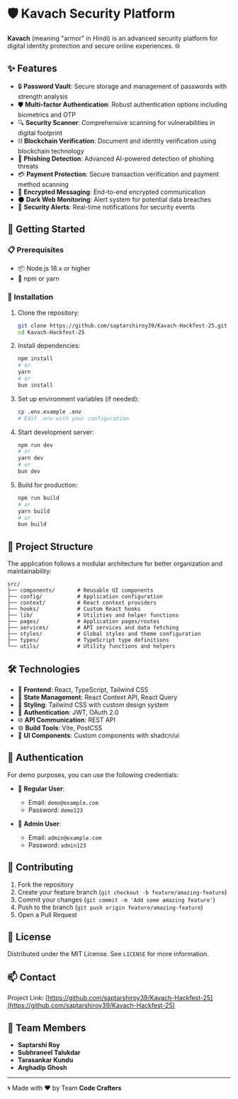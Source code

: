 # 🛡️ Kavach Security Platform

**Kavach** (meaning "armor" in Hindi) is an advanced security platform for digital identity protection and secure online experiences. 🌐

## ✨ Features

- 🔒 **Password Vault**: Secure storage and management of passwords with strength analysis
- 🛡️ **Multi-factor Authentication**: Robust authentication options including biometrics and OTP
- 🔍 **Security Scanner**: Comprehensive scanning for vulnerabilities in digital footprint
- ⛓️ **Blockchain Verification**: Document and identity verification using blockchain technology
- 🎣 **Phishing Detection**: Advanced AI-powered detection of phishing threats
- 💳 **Payment Protection**: Secure transaction verification and payment method scanning
- 📱 **Encrypted Messaging**: End-to-end encrypted communication
- 🌑 **Dark Web Monitoring**: Alert system for potential data breaches
- 🔔 **Security Alerts**: Real-time notifications for security events

## 🚀 Getting Started

### 📋 Prerequisites

- 📦 Node.js 18.x or higher
- 🧶 npm or yarn

### 🔧 Installation

1. Clone the repository:
   ```bash
   git clone https://github.com/saptarshiroy39/Kavach-Hackfest-25.git
   cd Kavach-Hackfest-25
   ```

2. Install dependencies:
   ```bash
   npm install
   # or
   yarn
   # or
   bun install
   ```

3. Set up environment variables (if needed):
   ```bash
   cp .env.example .env
   # Edit .env with your configuration
   ```

4. Start development server:
   ```bash
   npm run dev
   # or
   yarn dev
   # or
   bun dev
   ```

5. Build for production:
   ```bash
   npm run build
   # or
   yarn build
   # or
   bun build
   ```

## 📁 Project Structure

The application follows a modular architecture for better organization and maintainability:

```
src/
├── components/       # Reusable UI components
├── config/           # Application configuration
├── context/          # React context providers
├── hooks/            # Custom React hooks
├── lib/              # Utilities and helper functions
├── pages/            # Application pages/routes
├── services/         # API services and data fetching
├── styles/           # Global styles and theme configuration
├── types/            # TypeScript type definitions
└── utils/            # Utility functions and helpers
```

## 🛠️ Technologies

- 🔵 **Frontend**: React, TypeScript, Tailwind CSS
- 🔄 **State Management**: React Context API, React Query
- 🎨 **Styling**: Tailwind CSS with custom design system
- 🔐 **Authentication**: JWT, OAuth 2.0
- 🌐 **API Communication**: REST API
- ⚙️ **Build Tools**: Vite, PostCSS
- 🧩 **UI Components**: Custom components with shadcn/ui

## 🔑 Authentication

For demo purposes, you can use the following credentials:

- 👤 **Regular User**:
  - Email: `demo@example.com`
  - Password: `demo123`

- 👑 **Admin User**:
  - Email: `admin@example.com`
  - Password: `admin123`

## 🤝 Contributing

1. Fork the repository
2. Create your feature branch (`git checkout -b feature/amazing-feature`)
3. Commit your changes (`git commit -m 'Add some amazing feature'`)
4. Push to the branch (`git push origin feature/amazing-feature`)
5. Open a Pull Request

## 📜 License

Distributed under the MIT License. See `LICENSE` for more information.

## 📫 Contact

Project Link: [https://github.com/saptarshiroy39/Kavach-Hackfest-25](https://github.com/saptarshiroy39/Kavach-Hackfest-25)

## 👥 Team Members

- **Saptarshi Roy**
- **Subhraneel Talukdar**
- **Tarasankar Kundu**
- **Arghadip Ghosh**

---

🌀 Made with ❤️ by Team **Code Crafters**
